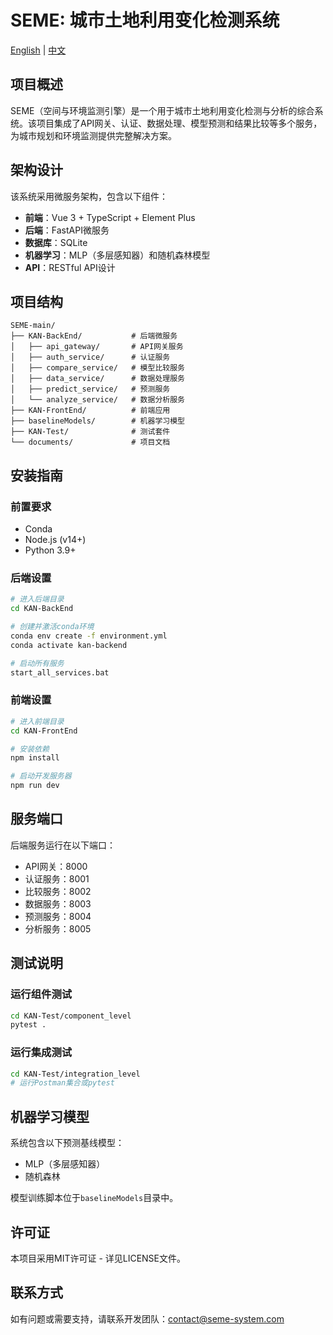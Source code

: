 # SEME: 城市土地利用变化检测系统

[English](README.md) | [中文](README_CN.md)

## 项目概述
SEME（空间与环境监测引擎）是一个用于城市土地利用变化检测与分析的综合系统。该项目集成了API网关、认证、数据处理、模型预测和结果比较等多个服务，为城市规划和环境监测提供完整解决方案。

## 架构设计
该系统采用微服务架构，包含以下组件：
- **前端**：Vue 3 + TypeScript + Element Plus
- **后端**：FastAPI微服务
- **数据库**：SQLite
- **机器学习**：MLP（多层感知器）和随机森林模型
- **API**：RESTful API设计

## 项目结构
```
SEME-main/
├── KAN-BackEnd/           # 后端微服务
│   ├── api_gateway/       # API网关服务
│   ├── auth_service/      # 认证服务
│   ├── compare_service/   # 模型比较服务
│   ├── data_service/      # 数据处理服务
│   ├── predict_service/   # 预测服务
│   └── analyze_service/   # 数据分析服务
├── KAN-FrontEnd/          # 前端应用
├── baselineModels/        # 机器学习模型
├── KAN-Test/              # 测试套件
└── documents/             # 项目文档
```

## 安装指南
### 前置要求
- Conda
- Node.js (v14+)
- Python 3.9+

### 后端设置
```bash
# 进入后端目录
cd KAN-BackEnd

# 创建并激活conda环境
conda env create -f environment.yml
conda activate kan-backend

# 启动所有服务
start_all_services.bat
```

### 前端设置
```bash
# 进入前端目录
cd KAN-FrontEnd

# 安装依赖
npm install

# 启动开发服务器
npm run dev
```

## 服务端口
后端服务运行在以下端口：
- API网关：8000
- 认证服务：8001
- 比较服务：8002
- 数据服务：8003
- 预测服务：8004
- 分析服务：8005

## 测试说明
### 运行组件测试
```bash
cd KAN-Test/component_level
pytest .
```

### 运行集成测试
```bash
cd KAN-Test/integration_level
# 运行Postman集合或pytest
```

## 机器学习模型
系统包含以下预测基线模型：
- MLP（多层感知器）
- 随机森林

模型训练脚本位于`baselineModels`目录中。

## 许可证
本项目采用MIT许可证 - 详见LICENSE文件。

## 联系方式
如有问题或需要支持，请联系开发团队：contact@seme-system.com